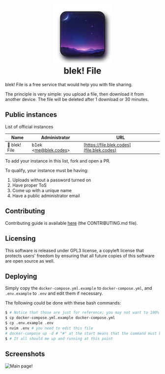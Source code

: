 
<h1 align='center'>
    <img src="./filed/static/android-chrome-192x192.png"/>
    <br/>
    blek! File
</h1>

blek! File is a free service that would help you with file sharing.

The principle is very simple: you upload a file, then download it from another device. The file will be deleted after 1 download or 30 minutes.

## Public instances
List of official instances

| Name | Administrator | URL |
| --- | --- | --- |
| 🌠 blek! File | b1ek &lt;me@blek.codes&gt; | [https://file.blek.codes](file.blek.codes) |

To add your instance in this list, fork and open a PR.

To qualify, your instance must be having:  
1. Uploads without a password turned on
2. Have proper ToS
3. Come up with a unique name
4. Have a public administrator email

## Contributing
Contributing guide is available [here](./CONTRIBUTING.md) (the CONTRIBUTING.md file).

## Licensing
This software is released under GPL3 license, a copyleft license that protects users' freedom by ensuring that all future copies of this software are open source as well.

## Deploying
Simply copy the `docker-compose.yml.example` to `docker-compose.yml`, and `.env.example` to `.env` and edit them if necessary.

The following could be done with these bash commands:
```bash
$ # Notice that those are just for reference; you may not want to 100% copy them
$ cp docker-compose.yml.example docker-compose.yml
$ cp .env.example .env
$ nvim .env # you need to edit this file
# docker-compose up -d # "#" at the start means that the command must be run as root/sudo
$ # It all should me up and running at this point
```

## Screenshots
![Main page!](https://files.blek.codes/file_ui.webp)